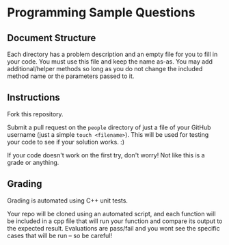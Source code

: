 # Programming Sample Questions
## Document Structure
Each directory has a problem description and an empty file for you to fill in your code.
You must use this file and keep the name as-as. You may add additional/helper methods so long as you do not
change the included method name or the parameters passed to it.
## Instructions
Fork this repository.

Submit a pull request on the `people` directory of just a file of your GitHub username (just a simple `touch <filename>`).
This will be used for testing your code to see if your solution works. :)

If your code doesn't work on the first try, don't worry! Not like this is a grade or anything.
## Grading
Grading is automated using C++ unit tests.

Your repo will be cloned using an automated script, and each function will 
be included in a cpp file that will run your function and compare its output
to the expected result. Evaluations are pass/fail and you wont see the 
specific cases that will be run – so be careful!

